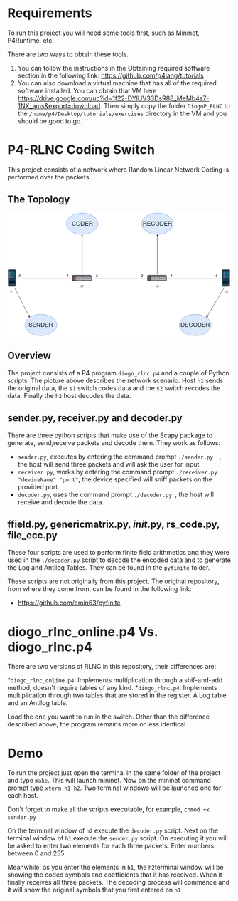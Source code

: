 Requirements
====
To run this project you will need some tools first, such as Mininet, P4Runtime, etc.

There are two ways to obtain these tools.
 1. You can follow the instructions in the Obtaining required software section in the following link: https://github.com/p4lang/tutorials
 2. You can also download a virtual machine that has all of the required software installed. You can obtain that VM here https://drive.google.com/uc?id=1f22-DYlUV33DsR88_MeMb4s7-1NX_ams&export=download. Then simply copy the folder ```DiogoP_RLNC``` to the ```/home/p4/Desktop/tutorials/exercises``` directory in the VM and you should be good to go.

P4-RLNC Coding Switch
=====
This project consists of a network where Random Linear Network Coding is performed over the packets.

## The Topology
![Image](images/rlncTopo.png "rlnc")

## Overview

The project consists of a P4 program  ```diogo_rlnc.p4``` and a couple of Python scripts.
The picture above describes the network scenario. Host ```h1``` sends the original data, the ```s1``` switch codes data and the ```s2``` switch recodes the data. Finally the ```h2```  host decodes the data.

## sender.py, receiver.py and decoder.py
There are three python scripts that make use of the Scapy package to generate, send,receive packets and decode them.
They work as follows:

 * ```sender.py```, executes by entering the command prompt ```./sender.py  ```, the host will send three packets and will ask the user for input
 * ```receiver.py```, works by entering the command prompt ```./receiver.py "deviceName" "port"```, the device specified will sniff packets on the provided port.
 * ```decoder.py```, uses the command prompt ```./decoder.py ```, the host will receive and decode the  data.

## ffield.py, genericmatrix.py, _init_.py, rs_code.py, file_ecc.py
These four scripts are used to perform finite field arithmetics and they were used in the  ```./decoder.py``` script to decode the encoded data and to generate the Log and Antilog Tables. They can be found in the ```pyfinite``` folder.


These scripts are not originally from this project. The original repository, from where they come from, can be found in the following link:

  * https://github.com/emin63/pyfinite

diogo_rlnc_online.p4 Vs. diogo_rlnc.p4
===
There are two versions of RLNC in this repository, their differences are:

 *```diogo_rlnc_online.p4```: Implements multiplication through a shif-and-add method, doesn't require tables of any kind.
 *```diogo_rlnc.p4```: Implements multiplication through two tables that are stored in the register. A Log table and an Antilog table.
 
Load the one you want to run in the switch. Other than the difference described above, the program remains more or less identical.

Demo
=====
To run the project just open the terminal in the same folder of the project and type ```make```. This will launch mininet.
Now on the mininet command prompt type ```xterm h1 h2```. Two terminal windows will be launched one for each host.


Don't forget to make all the scripts executable, for example, ```chmod +x sender.py```


On the terminal window of ```h2``` execute the ```decoder.py``` script. Next on the terminal window of ```h1``` execute the
```sender.py``` script. On executing it you will be asked to enter two elements for each three packets. Enter numbers between 0 and 255.


Meanwhile, as you enter the elements in ```h1```, the ```h2```terminal window will be showing the coded symbols and coefficients that it has received. When it finally receives all three packets. The decoding process will commence and it will show the original symbols that you first entered on ```h1```
